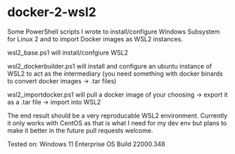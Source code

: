 # docker-2-wsl2

Some PowerShell scripts I wrote to install/configure Windows Subsystem for Linux 2 and to import Docker images as WSL2 instances.

wsl2_base.ps1 will install/confgiure WSL2 

wsl2_dockerbuilder.ps1 will install and configure an ubuntu instance of WSL2 to act as the intermediary (you need something with docker binards to convert docker images -> .tar files)

wsl2_importdocker.ps1 will pull a docker image of your choosing -> export it as a .tar file -> import into WSL2

The end result should be a very reproducable WSL2 environment. Currently it only works with CentOS as that is what I need for my dev env but plans to make it better in the future pull requests welcome.

Tested on:
Windows 11 Enterprise
OS Build 22000.348
